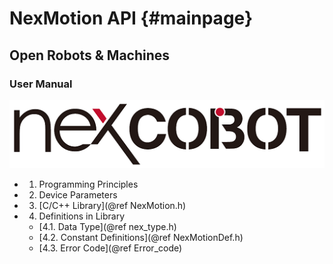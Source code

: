 # NexMotion API {#mainpage}
## Open Robots & Machines

### User Manual

![](images/NexCOBOT_logo.png)

* 1. Programming Principles
* 2. Device Parameters
* 3. [C/C++ Library](@ref NexMotion.h)
* 4. Definitions in Library
    * [4.1. Data Type](@ref nex_type.h)
    * [4.2. Constant Definitions](@ref NexMotionDef.h)
    * [4.3. Error Code](@ref Error_code)


